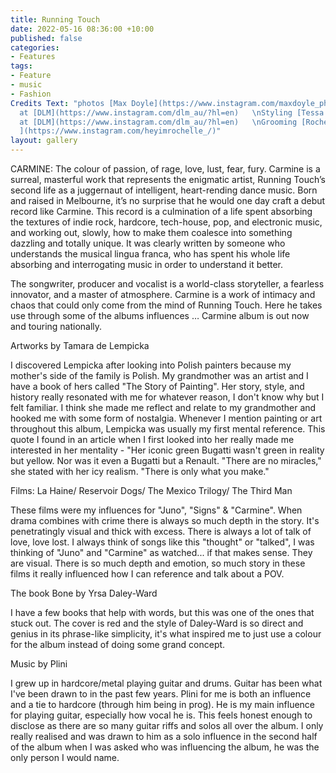 ```yaml
---
title: Running Touch
date: 2022-05-16 08:36:00 +10:00
published: false
categories:
- Features
tags:
- Feature
- music
- Fashion
Credits Text: "photos [Max Doyle](https://www.instagram.com/maxdoyle_photographer/)
  at [DLM](https://www.instagram.com/dlm_au/?hl=en)   \nStyling [Tessa Law](https://www.instagram.com/tessa_styled/)
  at [DLM](https://www.instagram.com/dlm_au/?hl=en)   \nGrooming [Rochelle Spotswood
  ](https://www.instagram.com/heyimrochelle_/)"
layout: gallery
---
```


CARMINE: The colour of passion, of rage, love, lust, fear, fury. Carmine is a surreal, masterful work that represents the enigmatic artist, Running Touch’s second life as a juggernaut of intelligent, heart-rending dance music. Born and raised in Melbourne, it’s no surprise that he would one day craft a debut record like Carmine. This record is a culmination of a life spent absorbing the textures of indie rock, hardcore, tech-house, pop, and electronic music, and working out, slowly, how to make them coalesce into something dazzling and totally unique. It was clearly written by someone who understands the musical lingua franca, who has spent his whole life absorbing and interrogating music in order to understand it better.
 
The songwriter, producer and vocalist is a world-class storyteller, a fearless innovator, and a master of atmosphere. Carmine is a work of intimacy and chaos that could only come from the mind of Running Touch.  Here he takes use through some of the albums influences …  Carmine album is out now and touring nationally.
 
 
Artworks by Tamara de Lempicka 

I discovered Lempicka after looking into Polish painters because my mother's side of the family is Polish. My grandmother was an artist and I have a book of hers called "The Story of Painting". Her story, style, and history really resonated with me for whatever reason, I don't know why but I felt familiar. I think she made me reflect and relate to my grandmother and hooked me with some form of nostalgia. Whenever I mention painting or art throughout this album, Lempicka was usually my first mental reference. This quote I found in an article when I first looked into her really made me interested in her mentality - "Her iconic green Bugatti wasn't green in reality but yellow. Nor was it even a Bugatti but a Renault. "There are no miracles," she stated with her icy realism. "There is only what you make." 
 
Films: La Haine/ Reservoir Dogs/ The Mexico Trilogy/ The Third Man

These films were my influences for "Juno", "Signs" & "Carmine". When drama combines with crime there is always so much depth in the story. It's penetratingly visual and thick with excess. There is always a lot of talk of love, love lost. I always think of songs like this "thought" or "talked", I was thinking of "Juno" and "Carmine" as watched... if that makes sense. They are visual. There is so much depth and emotion, so much story in these films it really influenced how I can reference and talk about a POV.
 
The book Bone by Yrsa Daley-Ward

I have a few books that help with words, but this was one of the ones that stuck out. The cover is red and the style of Daley-Ward is so direct and genius in its phrase-like simplicity, it's what inspired me to just use a colour for the album instead of doing some grand concept.

Music by Plini

I grew up in hardcore/metal playing guitar and drums. Guitar has been what I've been drawn to in the past few years. Plini for me is both an influence and a tie to hardcore (through him being in prog). He is my main influence for playing guitar, especially how vocal he is. This feels honest enough to disclose as there are so many guitar riffs and solos all over the album. I only really realised and was drawn to him as a solo influence in the second half of the album when I was asked who was influencing the album, he was the only person I would name. 
 
 
